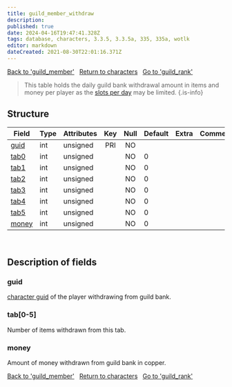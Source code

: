 ```yaml
---
title: guild_member_withdraw
description: 
published: true
date: 2024-04-16T19:47:41.328Z
tags: database, characters, 3.3.5, 3.3.5a, 335, 335a, wotlk
editor: markdown
dateCreated: 2021-08-30T22:01:16.371Z
---
```


<a href="https://trinitycore.info/en/database/335/characters/guild_member" class="mt-5 v-btn v-btn--depressed v-btn--flat v-btn--outlined theme--light v-size--default darkblue--text text--lighten-3"><span class="v-btn__content"><i aria-hidden="true" class="v-icon notranslate v-icon--left mdi mdi-arrow-left theme--light"></i><span>Back to 'guild_member'</span></span></a>&nbsp;&nbsp;&nbsp;<a href="https://trinitycore.info/en/database/335/characters/home" class="mt-5 v-btn v-btn--depressed v-btn--flat v-btn--outlined theme--light v-size--default darkblue--text text--lighten-3"><span class="v-btn__content"><i aria-hidden="true" class="v-icon notranslate v-icon--left mdi mdi-home-outline theme--light"></i><span>Return to characters</span></span></a>&nbsp;&nbsp;&nbsp;<a href="https://trinitycore.info/en/database/335/characters/guild_rank" class="mt-5 v-btn v-btn--depressed v-btn--flat v-btn--outlined theme--light v-size--default darkblue--text text--lighten-3"><span class="v-btn__content"><span>Go to 'guild_rank'</span><i aria-hidden="true" class="v-icon notranslate v-icon--right mdi mdi-arrow-right theme--light"></i></span></a>

> This table holds the daily guild bank withdrawal amount in items and money per player as the [slots per day](../characters/guild_bank_right#slotperday) may be limited.
{.is-info}


## Structure

| Field | Type | Attributes | Key | Null | Default | Extra | Comment |
| --- | --- | --- | :---: | :---: | --- | --- | --- |
| [guid](#guid) | int | unsigned | PRI | NO |  |  |  |
| [tab0](#tab0-5) | int | unsigned |  | NO | 0 |  |  |
| [tab1](#tab0-5) | int | unsigned |  | NO | 0 |  |  |
| [tab2](#tab0-5) | int | unsigned |  | NO | 0 |  |  |
| [tab3](#tab0-5) | int | unsigned |  | NO | 0 |  |  |
| [tab4](#tab0-5) | int | unsigned |  | NO | 0 |  |  |
| [tab5](#tab0-5) | int | unsigned |  | NO | 0 |  |  |
| [money](#money) | int | unsigned |  | NO | 0 |  |  |
&nbsp;
## Description of fields

### guid
[character guid](../characters/characters#guid) of the player withdrawing from guild bank.
&nbsp;

### tab\[0-5]
Number of items withdrawn from this tab.
&nbsp;

### money
Amount of money withdrawn from guild bank in copper.
&nbsp;

<a href="https://trinitycore.info/en/database/335/characters/guild_member" class="mt-5 v-btn v-btn--depressed v-btn--flat v-btn--outlined theme--light v-size--default darkblue--text text--lighten-3"><span class="v-btn__content"><i aria-hidden="true" class="v-icon notranslate v-icon--left mdi mdi-arrow-left theme--light"></i><span>Back to 'guild_member'</span></span></a>&nbsp;&nbsp;&nbsp;<a href="https://trinitycore.info/en/database/335/characters/home" class="mt-5 v-btn v-btn--depressed v-btn--flat v-btn--outlined theme--light v-size--default darkblue--text text--lighten-3"><span class="v-btn__content"><i aria-hidden="true" class="v-icon notranslate v-icon--left mdi mdi-home-outline theme--light"></i><span>Return to characters</span></span></a>&nbsp;&nbsp;&nbsp;<a href="https://trinitycore.info/en/database/335/characters/guild_rank" class="mt-5 v-btn v-btn--depressed v-btn--flat v-btn--outlined theme--light v-size--default darkblue--text text--lighten-3"><span class="v-btn__content"><span>Go to 'guild_rank'</span><i aria-hidden="true" class="v-icon notranslate v-icon--right mdi mdi-arrow-right theme--light"></i></span></a>
